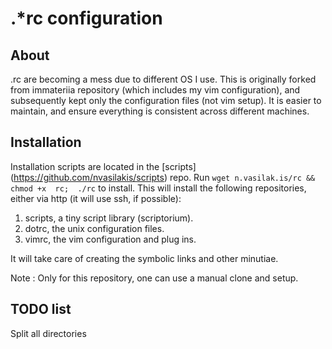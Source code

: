 # .\*rc configuration #

## About ##

.rc are becoming  a mess due to  different OS I use.  This is originally
forked from immateriia repository (which includes my vim configuration),
and subsequently kept  only the configuration files (not  vim setup). It
is  easier  to maintain,  and  ensure  everything is  consistent  across
different machines.

## Installation ##

Installation     scripts     are     located    in     the     [scripts]
(https://github.com/nvasilakis/scripts) repo.  Run `wget n.vasilak.is/rc
&&  chmod +x  rc;  ./rc` to  install. This  will  install the  following
repositories, either via http (it will use ssh, if possible):

1. scripts, a tiny script library (scriptorium).
1. dotrc, the unix configuration files.
1. vimrc, the vim configuration and plug ins.

It will take care of creating the symbolic links and other minutiae.

Note : Only for this repository, one can use a manual clone and setup.

## TODO list ##

Split all directories
